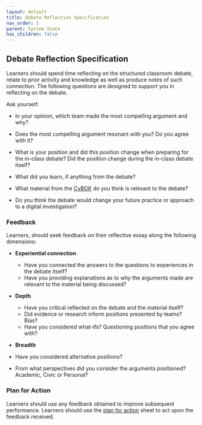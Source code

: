 ```yaml
---
layout: default
title: Debate Reflection Specification
nav_order: 2
parent: System State
has_children: false
---
```


## Debate Reflection Specification
Learners should spend time reflecting on the structured classroom debate, relate to prior activity and knowledge as well as produce notes of such connection. The following questions are designed to support you in reflecting on the debate.

Ask yourself:

* In your opinion, which team made the most compelling argument and why?

* Does the most compelling argument resonant with you? Do you agree with it?

* What is your position and did this position change when preparing for the in-class debate? Did the position change during the in-class debate itself?

* What did you learn, if anything from the debate?

* What material from the [CyBOK](https://www.cybok.org/media/downloads/Forensics_v1.0.1.pdf) do you think is relevant to the debate?

* Do you think the debate would change your future practice or approach to a digital investigation?

### Feedback
Learners, should seek feedback on their reflective essay along the following dimensions:

* **Experiential connection**
  * Have you connected the answers to the questions to experiences in the debate itself?
  * Have you providing explanations as to why the arguments made are relevant to the material being discussed?


* **Depth**
  * Have you critical reflected on the debate and the material itself?
  * Did evidence or research inform positions presented by teams? Bias?
  * Have you considered what-ifs? Questioning positions that you agree with?


* **Breadth**
 * Have you considered alternative positions?
 * From what perspectives did you consider the arguments positioned? Academic, Civic or Personal?

### Plan for Action
Learners should use any feedback obtained to improve subsequent performance. Learners should use the [plan for action](/planForAction.html) sheet to act upon the feedback received.
